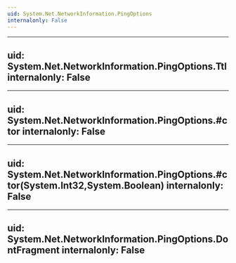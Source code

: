 ```yaml
---
uid: System.Net.NetworkInformation.PingOptions
internalonly: False
---
```


---
uid: System.Net.NetworkInformation.PingOptions.Ttl
internalonly: False
---

---
uid: System.Net.NetworkInformation.PingOptions.#ctor
internalonly: False
---

---
uid: System.Net.NetworkInformation.PingOptions.#ctor(System.Int32,System.Boolean)
internalonly: False
---

---
uid: System.Net.NetworkInformation.PingOptions.DontFragment
internalonly: False
---

